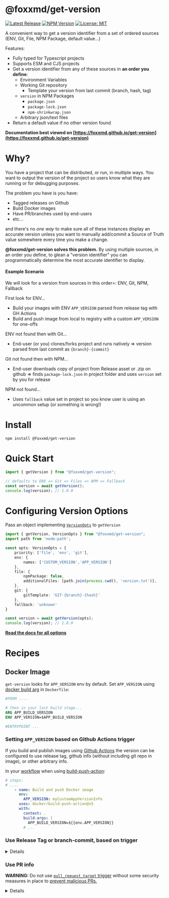 # @foxxmd/get-version

[![Latest Release](https://img.shields.io/github/v/release/foxxmd/get-version)](https://github.com/FoxxMD/logging/get-version)
[![NPM Version](https://img.shields.io/npm/v/%40foxxmd%2Fget-version)](https://www.npmjs.com/package/@foxxmd/get-version)
[![License: MIT](https://img.shields.io/badge/License-MIT-yellow.svg)](https://opensource.org/licenses/MIT)

A convenient way to get a version identifier from a set of ordered sources (ENV, Git, File, NPM Package, default value...)

Features:

* Fully typed for Typescript projects
* Supports ESM and CJS projects
* Get a version identifier from any of these sources in **an order you define**:
  * Environment Variables
  * Working Git repository
    * Template your version from last commit (branch, hash, tag)
  * `version` in NPM Packages
    * `package.json`
    * `package-lock.json`
    * `npm-shrinkwrap.json`
  * Arbitrary json/text files
* Return a default value if no other version found

**Documentation best viewed on [https://foxxmd.github.io/get-version](https://foxxmd.github.io/get-version)**

# Why?

You have a project that can be distributed, or run, in multiple ways. You want to output the version of the project so users know what they are running or for debugging purposes.

The problem you have is you have:

* Tagged releases on Github
* Build Docker images
* Have PR/branches used by end-users
* etc...

and there's no _one way_ to make sure all of these instances display an accurate version unless you want to manually add/commit a Source of Truth value somewhere every time you make a change.

**@foxxmd/get-version solves this problem.** By using multiple sources, in an order you define, to glean a "version identifier" you can programmatically determine the most accurate identifier to display.

#### Example Scenario

We will look for a version from sources in this order=: ENV, Git, NPM, Fallback

First look for ENV...

* Build your images with ENV `APP_VERSION` parsed from release tag with GH Actions
* Build and push image from local to registry with a custom `APP_VERSION` for one-offs

ENV not found then with Git...

* End-user (or you) clones/forks project and runs natively => version parsed from last commit as `{branch}-{commit}`

Git not found then with NPM...

* End-user downloads copy of project from Release asset or .zip on github => finds `package-lock.json` in project folder and uses `version` set by you for release

NPM not found...

* Uses `fallback` value set in project so you know user is using an uncommon setup (or something is wrong!)

# Install 

```
npm install @foxxmd/get-version
```

# Quick Start

```ts
import { getVersion } from "@foxxmd/get-version";

// defaults to ENV => Git => Files => NPM => Fallback
const version = await getVersion();
console.log(version); // 1.0.0
```

# Configuring Version Options

Pass an object implementing [`VersionOpts`](https://foxxmd.github.io/get-version/interfaces/VersionOpts.html) to `getVersion`

```ts
import { getVersion, VersionOpts } from "@foxxmd/get-version";
import path from 'node:path';

const opts: VersionOpts = {
    priority: ['file', 'env', 'git'],
    env: {
        names: ['CUSTOM_VERSION','APP_VERSION']
    },
    file: {
        npmPackage: false,
        additionalFiles: [path.join(process.cwd(), 'version.txt')],
    },
    git: {
        gitTemplate: 'GIT-{branch}-{hash}'
    },
    fallback: 'unknown'
}

const version = await getVersion(opts);
console.log(version); // 1.0.0
```

[**Read the docs for all options**](https://foxxmd.github.io/get-version/functions/getVersion.html)

# Recipes

## Docker Image

`get-version` looks for `APP_VERSION` env by default. Set `APP_VERSION` using [docker build arg](https://stackoverflow.com/questions/39597925/how-do-i-set-environment-variables-during-the-docker-build-process/63640896#63640896) in `Dockerfile`:

```dockerfile
#FROM ....

# then in your last build stage...
ARG APP_BUILD_VERSION
ENV APP_VERSION=$APP_BUILD_VERSION

#ENTRYPOINT ...
```

### Setting `APP_VERSION` based on Github Actions trigger

If you build and publish images using [Github Actions](https://docs.github.com/en/actions) the version can be configured to use release tag, github info (without including git repo in image), or other arbitrary info.

In your [workflow](https://docs.github.com/en/actions/using-workflows/about-workflows) when using [build-push-action](https://github.com/docker/build-push-action):

```yaml
# steps:
# ....
    - name: Build and push Docker image
      env:
        APP_VERSION: myCustomAppVersionInfo
      uses: docker/build-push-action@v5
      with:
        context: .
        build-args: |
          APP_BUILD_VERSION=${{env.APP_VERSION}}
        # ...
```

### Use Release Tag or branch-commit, based on trigger

<details>

```yaml
on:
  push:
    branches:
      - 'master'
      - 'develop'
    tags:
      - '*.*.*'
jobs:
  publish:
    name: Build and Publish Image
    if: github.event_name != 'pull_request'
    runs-on: ubuntu-latest
    steps:
      - 
      - name: Check out the repo
        uses: actions/checkout@v4
        
      - name: Set short git commit SHA
        id: vars
        # https://dev.to/hectorleiva/github-actions-and-creating-a-short-sha-hash-8b7
        # short sha available under env.COMMIT_SHORT_SHA
        run: |
          calculatedSha=$(git rev-parse --short HEAD)
          branchName=$(git rev-parse --abbrev-ref HEAD)
          echo "COMMIT_SHORT_SHA=$calculatedSha" >> $GITHUB_ENV
          echo "COMMIT_BRANCH=$branchName" >> $GITHUB_ENV

# do whatever else you need to do...

      - name: Build and push Docker image
        env:
          # if action triggers on release, version uses tag
          # if action triggers on push to an included branch version is {branch}-{shortSHA}
          APP_VERSION: ${{ contains(github.ref, 'refs/tags/') && github.ref_name || format('{0}-{1}', env.COMMIT_BRANCH, env.COMMIT_SHORT_SHA ) }}
        uses: docker/build-push-action@v5
        with:
          context: .
          build-args: |
            APP_BUILD_VERSION=${{env.APP_VERSION}}
          # ...
```

</details>

### Use PR info

**WARNING:** Do not use [`pull_request_target` trigger](https://docs.github.com/en/actions/using-workflows/events-that-trigger-workflows#pull_request_target) without some security measures in place to [prevent malicious PRs.](https://securitylab.github.com/research/github-actions-preventing-pwn-requests/)

<details>

```yaml
name: PR Workflow

on:
  pull_request_target:
    types:
      - labeled
      - synchronize
      - reopened
      - opened
    # only run if PR targets 'develop' branch for merging
    branches:
      - 'develop'
jobs:
  release-snapshot:
    name: Release snapshot
    runs-on: ubuntu-latest
    # don't run job unless PR has been marked safe after manual review of changes!
    if: contains(github.event.pull_request.labels.*.name, 'safe to test')
  steps:
    - uses: actions/checkout@v4
      with:
        ref: ${{ github.event.pull_request.head.sha }}
    # ...
    - name: Build and push
      id: docker_build
      uses: docker/build-push-action@v5
      env:
        # produces version like pr152-11ec1c7c
        APP_VERSION: ${{ format('pr{0}-{1}', github.event.number, github.event.pull_request.head.sha ) }}
      with:
        context: .
        build-args: |
          APP_BUILD_VERSION=${{env.APP_VERSION}}
        # ...
```

</details>
